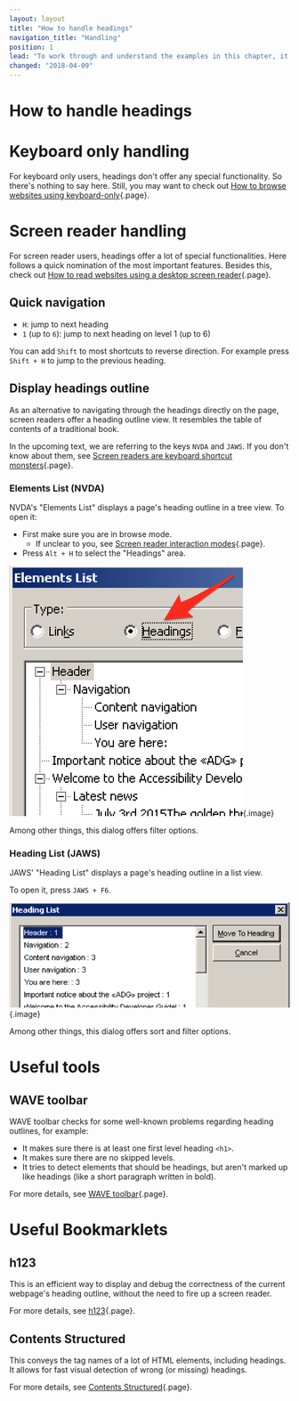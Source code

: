 ```yaml
---
layout: layout
title: "How to handle headings"
navigation_title: "Handling"
position: 1
lead: "To work through and understand the examples in this chapter, it is good to have a screen reader at hand and know how to handle it. In addition to this, there are some tools and bookmarklets that can be a huge help in your development workflow."
changed: "2018-04-09"
---
```


# How to handle headings

# Keyboard only handling

For keyboard only users, headings don't offer any special functionality. So there's nothing to say here. Still, you may want to check out [How to browse websites using keyboard-only](/knowledge/keyboard-only/browsing-websites){.page}.

# Screen reader handling

For screen reader users, headings offer a lot of special functionalities. Here follows a quick nomination of the most important features. Besides this, check out [How to read websites using a desktop screen reader](/knowledge/desktop-screen-readers/reading-websites){.page}.

## Quick navigation

- `H`: jump to next heading
- `1` (up to `6`): jump to next heading on level 1 (up to 6)

You can add `Shift` to most shortcuts to reverse direction. For example press `Shift + H` to jump to the previous heading.

## Display headings outline

As an alternative to navigating through the headings directly on the page, screen readers offer a heading outline view. It resembles the table of contents of a traditional book.

In the upcoming text, we are referring to the keys `NVDA` and `JAWS`. If you don't know about them, see [Screen readers are keyboard shortcut monsters](/knowledge/desktop-screen-readers/shortcut-monsters){.page}.

### Elements List (NVDA)

NVDA's "Elements List" displays a page's heading outline in a tree view. To open it:

- First make sure you are in browse mode.
    - If unclear to you, see [Screen reader interaction modes](/knowledge/desktop-screen-readers/interaction-modes){.page}.
- Press `Alt + H` to select the "Headings" area.

![NVDA's "Elements List" dialog](_media/nvdas-elements-list-dialog.png){.image}

Among other things, this dialog offers filter options.

### Heading List (JAWS)

JAWS' "Heading List" displays a page's heading outline in a list view.

To open it, press `JAWS + F6`.

![JAWS' "Heading List" dialog](_media/jaws-heading-list-dialog.png){.image}

Among other things, this dialog offers sort and filter options.

# Useful tools

## WAVE toolbar

WAVE toolbar checks for some well-known problems regarding heading outlines, for example:

- It makes sure there is at least one first level heading `<h1>`.
- It makes sure there are no skipped levels.
- It tries to detect elements that should be headings, but aren't marked up like headings (like a short paragraph written in bold).

For more details, see [WAVE toolbar](/setup/browsers/chrome/wave-toolbar){.page}.

# Useful Bookmarklets

## h123

This is an efficient way to display and debug the correctness of the current webpage's heading outline, without the need to fire up a screen reader.

For more details, see [h123](/setup/browsers/bookmarklets/h123){.page}.

## Contents Structured

This conveys the tag names of a lot of HTML elements, including headings. It allows for fast visual detection of wrong (or missing) headings.

For more details, see [Contents Structured](/setup/browsers/bookmarklets/contents-structured){.page}.